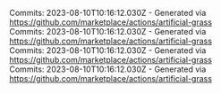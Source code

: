 Commits: 2023-08-10T10:16:12.030Z - Generated via https://github.com/marketplace/actions/artificial-grass
<br>
Commits: 2023-08-10T10:16:12.030Z - Generated via https://github.com/marketplace/actions/artificial-grass
<br>
Commits: 2023-08-10T10:16:12.030Z - Generated via https://github.com/marketplace/actions/artificial-grass
<br>
Commits: 2023-08-10T10:16:12.030Z - Generated via https://github.com/marketplace/actions/artificial-grass
<br>
